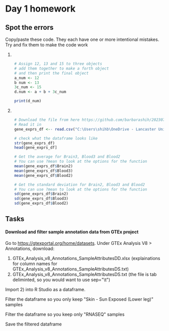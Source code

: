 # Day 1 homework
## Spot the errors
Copy/paste these code. They each have one or more intentional mistakes. Try and fix them to make the code work

1. 
```r
    # Assign 12, 13 and 15 to three objects
    # add them together to make a forth object
    # and then print the final object
    a_num <- 12
    b num <- 13
    3c_num <- 15
    d.num <- a + b + 3c_num

    print(d_num)

```
2. 
```r
    # Download the file from here https://github.com/barbarashih/202307_r_introduction/blob/main/data/day1/homework_gene_expression.csv
    # Read it in
    gene_exprs_df <-- read.csv("C:\Users\shihb\OneDrive - Lancaster University\work\teaching\workshop\_github\r_introduction\data\homework_gene_expression.csv")

    # check what the dataframe looks like
    str(gene_exprs_df)
    head(gene_exprs_df]

    # Get the average for Brain3, Blood3 and Blood2
    # You can use ?mean to look at the options for the function
    mean(gene_exprs_df$Brain2)
    mean(gene_exprs_df$Blood3)
    mean(gene_exprs_df$Blood2)

    # Get the standard deviation for Brain2, Blood3 and Blood2
    # You can use ?mean to look at the options for the function
    sd(gene_exprs_df$Brain2)
    sd(gene_exprs_df$Blood3)
    sd(gene_exprs_df$Blood2)

```

## Tasks
#### Download and filter sample annotation data from GTEx project
Go to https://gtexportal.org/home/datasets. Under GTEx Analysis V8 > Annotations, download:
1) GTEx_Analysis_v8_Annotations_SampleAttributesDD.xlsx (explainations for column names for GTEx_Analysis_v8_Annotations_SampleAttributesDS.txt)
2) GTEx_Analysis_v8_Annotations_SampleAttributesDS.txt (the file is tab deliminted, so you would want to use sep="\t")

Import 2) into R Studio as a dataframe. 

Filter the dataframe so you only keep "Skin - Sun Exposed (Lower leg)" samples

Filter the dataframe so you keep only "RNASEQ" samples

Save the filtered dataframe